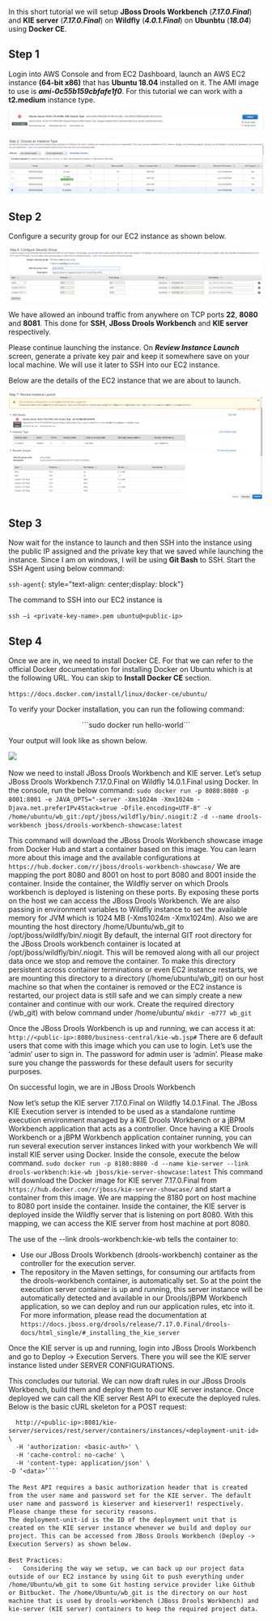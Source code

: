 In this short tutorial we will setup **JBoss Drools Workbench** (**_7.17.0.Final_**) and **KIE server** (**_7.17.0.Final_**) on **Wildfly** (**_4.0.1.Final_**) on **Ubunbtu** (**_18.04_**) using **Docker CE**.

## Step 1

Login into AWS Console and from EC2 Dashboard, launch an AWS EC2 instance **(64-bit x86)** that has **Ubuntu 18.04** installed on it. The AMI image to use is **_ami-0c55b159cbfafe1f0_**. For this tutorial we can work with a **t2.medium** instance type.

![](1.png)

![](2.png)

## Step 2

Configure a security group for our EC2 instance as shown below. 

![](3.png)

We have allowed an inbound traffic from anywhere on TCP ports **22**, **8080** and **8081**. This done for **SSH**, **JBoss Drools Workbench** and **KIE server** respectively.

Please continue launching the instance. On **_Review Instance Launch_** screen, generate a private key pair and keep it somewhere save on your local machine. We will use it later to SSH into our EC2 instance.

Below are the details of the EC2 instance that we are about to launch.

![](4.png)

## Step 3
Now wait for the instance to launch and then SSH into the instance using the public IP assigned and the private key that we saved while launching the instance. Since I am on windows, I will be using **Git Bash** to SSH. Start the SSH Agent using below command:

``` ssh-agent ```{: style="text-align: center;display: block"}


The command to SSH into our EC2 instance is

```ssh –i <private-key-name>.pem ubuntu@<public-ip>```

## Step 4
Once we are in, we need to install Docker CE. For that we can refer to the official Docker documentation for installing Docker on Ubuntu which is at the following URL. You can skip to **Install Docker CE** section.

```https://docs.docker.com/install/linux/docker-ce/ubuntu/```

To verify your Docker installation, you can run the following command:

<p style="text-align: center;">```sudo docker run hello-world```</p>


Your output will look like as shown below.

![](5.png)

Now we need to install JBoss Drools Workbench and KIE server.
Let’s setup JBoss Drools Workbench 7.17.0.Final on Wildfly 14.0.1.Final using Docker.
In the console, run the below command:
```sudo docker run -p 8080:8080 -p 8001:8001 -e JAVA_OPTS="-server -Xms1024m -Xmx1024m -Djava.net.preferIPv4Stack=true -Dfile.encoding=UTF-8" -v /home/ubuntu/wb_git:/opt/jboss/wildfly/bin/.niogit:Z -d --name drools-workbench jboss/drools-workbench-showcase:latest```

This command will download the JBoss Drools Workbench showcase image from Docker Hub and start a container based on this image. You can learn more about this image and the available configurations at 
```https://hub.docker.com/r/jboss/drools-workbench-showcase/```
We are mapping the port 8080 and 8001 on host to port 8080 and 8001 inside the container. Inside the container, the Wildfly server on which Drools workbench is deployed is listening on these ports. By exposing these ports on the host we can access the JBoss Drools Workbench.
We are also passing in environment variables to Wildfly instance to set the available memory for JVM which is 1024 MB (-Xms1024m -Xmx1024m).
Also we are mounting the host directory /home/Ubuntu/wb_git to /opt/jboss/wildlfy/bin/.niogit
By default, the internal GIT root directory for the JBoss Drools workbench container is located at /opt/jboss/wildfly/bin/.niogit. This will be removed along with all our project data once we stop and remove the container. To make this directory persistent across container terminations or even EC2 instance restarts, we are mounting this directory to a directory (/home/ubuntu/wb_git) on our host machine so that when the container is removed or the EC2 instance is restarted, our project data is still safe and we can simply create a new container and continue with our work.
Create the required directory (/wb_git) with below command under /home/ubuntu/
```mkdir -m777 wb_git```

Once the JBoss Drools Workbench is up and running, we can access it at:
```http://<public-ip>:8080/business-central/kie-wb.jsp#```
There are 6 default users that come with this image which you can use to login. Let’s use the ‘admin’ user to sign in. The password for admin user is ‘admin’. Please make sure you change the passwords for these default users for security purposes.

On successful login, we are in JBoss Drools Workbench

Now let’s setup the KIE server 7.17.0.Final on Wildfly 14.0.1.Final.
The JBoss KIE Execution server is intended to be used as a standalone runtime execution environment managed by a KIE Drools Workbench or a jBPM Workbench application that acts as a controller.
Once having a KIE Drools Workbench or a jBPM Workbench application container running, you can run several execution server instances linked with your workbench
We will install KIE server using Docker. Inside the console, execute the below command.
```sudo docker run -p 8180:8080 -d --name kie-server --link drools-workbench:kie-wb jboss/kie-server-showcase:latest```
This command will download the Docker image for KIE server 7.17.0.Final from ```https://hub.docker.com/r/jboss/kie-server-showcase/``` and start a container from this image.
We are mapping the 8180 port on host machine to 8080 port inside the container. Inside the container, the KIE server is deployed inside the Wildfly server that is listening on port 8080. With this mapping, we can access the KIE server from host machine at port 8080.

The use of the --link drools-workbench:kie-wb tells the container to:
-	Use our JBoss Drools Workbench (drools-workbench) container as the controller for the execution server.
-	The repository in the Maven settings, for consuming our artifacts from the drools-workbench container, is automatically set.
So at the point the execution server container is up and running, this server instance will be automatically detected and available in our Drools/jBPM Workbench application, so we can deploy and run our application rules, etc into it.
For more information, please read the documentation at ```https://docs.jboss.org/drools/release/7.17.0.Final/drools-docs/html_single/#_installing_the_kie_server```

Once the KIE server is up and running, login into JBoss Drools Workbench and go to Deploy -> Execution Servers. There you will see the KIE server instance listed under SERVER CONFIGURATIONS.

This concludes our tutorial. We can now draft rules in our JBoss Drools Workbench, build them and deploy them to our KIE server instance. Once deployed we can call the KIE server Rest API to execute the deployed rules. Below is the basic cURL skeleton for a POST request:

```curl -X POST \
  http://<public-ip>:8081/kie-server/services/rest/server/containers/instances/<deployment-unit-id> \
  -H 'authorization: <basic-auth>' \
  -H 'cache-control: no-cache' \
  -H 'content-type: application/json' \
-D ‘<data>’```
  
The Rest API requires a basic authorization header that is created from the user name and password set for the KIE server. The default user name and password is kieserver and kieserver1! respectively. Please change these for security reasons.
The deployment-unit-id is the ID of the deployment unit that is created on the KIE server instance whenever we build and deploy our project. This can be accessed from JBoss Drools Workbench (Deploy -> Execution Servers) as shown below.

Best Practices:
-	Considering the way we setup, we can back up our project data outside of our EC2 instance by using Git to push everything under /home/Ubuntu/wb_git to some Git hosting service provider like Github or Bitbucket. The /home/Ubuntu/wb_git is the directory on our host machine that is used by drools-workbench (JBoss Drools Workbench) and kie-server (KIE server) containers to keep the required project data.
